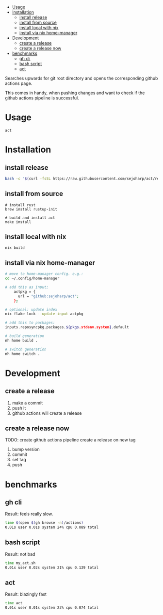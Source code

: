 <!-- TOC -->
- [Usage](#usage)
- [Installation](#installation)
  - [install release](#install-release)
  - [install from source](#install-from-source)
  - [install local with nix](#install-local-with-nix)
  - [install via nix home-manager](#install-via-nix-home-manager)
- [Development](#development)
  - [create a release](#create-a-release)
  - [create a release now](#create-a-release-now)
- [benchmarks](#benchmarks)
  - [gh cli](#gh-cli)
  - [bash script](#bash-script)
  - [act](#act)
<!-- TOC -->

Searches upwards for git root directory and opens the corresponding github actions page.

This comes in handy, when pushing changes and want to check if the github actions
pipeline is successful.

# Usage
```shell
act
```

# Installation

## install release
```bash
bash -c "$(curl -fsSL https://raw.githubusercontent.com/sejoharp/act/refs/heads/main/scripts/install.sh)"
```

## install from source
```shell
# install rust
brew install rustup-init

# build and install act
make install
```

## install local with nix
```shell
nix build
```

## install via nix home-manager
```bash
# move to home-manager config. e.g.:
cd ~/.config/home-manager

# add this as input;
    actpkg = {
      url = "github:sejoharp/act";
    };

# optional: update index
nix flake lock --update-input actpkg

# add this to packages:
inputs.reposyncpkg.packages.${pkgs.stdenv.system}.default

# build generation
nh home build .

# switch generation
nh home switch .
```

# Development

## create a release
1. make a commit 
2. push it
3. github actions will create a release

## create a release now
TODO: create github actions pipeline create a release on new tag
1. bump version
2. commit
3. set tag
4. push

# benchmarks
## gh cli
Result: feels really slow.
```bash
time $(open $(gh browse -n)/actions)
0.01s user 0.01s system 24% cpu 0.089 total
```

## bash script
Result: not bad
```bash
time my_act.sh
0.01s user 0.02s system 21% cpu 0.139 total
```

## act
Result: blazingly fast
```bash
time act
0.01s user 0.01s system 23% cpu 0.074 total
```
